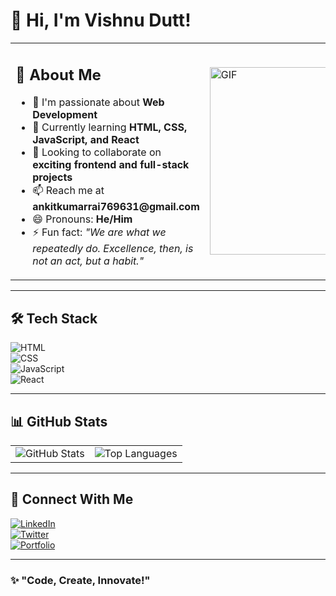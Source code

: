 # 👋 Hi, I'm Vishnu Dutt!  

<table>
  <tr>
    <td>
      <h2>🚀 About Me</h2>
      <ul>
        <li>👀 I'm passionate about <b>Web Development</b></li>
        <li>🌱 Currently learning <b>HTML, CSS, JavaScript, and React</b></li>
        <li>💞️ Looking to collaborate on <b>exciting frontend and full-stack projects</b></li>
        <li>📫 Reach me at <b>ankitkumarrai769631@gmail.com</b></li>
        <li>😄 Pronouns: <b>He/Him</b></li>
        <li>⚡ Fun fact: <i>"We are what we repeatedly do. Excellence, then, is not an act, but a habit."</i></li>
      </ul>
    </td>
    <td>
      <img src="https://i.imgur.com/1WHVPIz.gif" width="300" alt="GIF">
    </td>
  </tr>
</table>

---

## 🛠️ Tech Stack  
![HTML](https://img.shields.io/badge/HTML5-E34F26?style=for-the-badge&logo=html5&logoColor=white)  
![CSS](https://img.shields.io/badge/CSS3-1572B6?style=for-the-badge&logo=css3&logoColor=white)  
![JavaScript](https://img.shields.io/badge/JavaScript-F7DF1E?style=for-the-badge&logo=javascript&logoColor=black)  
![React](https://img.shields.io/badge/React-61DAFB?style=for-the-badge&logo=react&logoColor=black)  

---

## 📊 GitHub Stats  
<table>
  <tr>
    <td>
      <img src="https://github-readme-stats.vercel.app/api?username=Vishnu-dutt&show_icons=true&theme=tokyonight" alt="GitHub Stats">
    </td>
    <td>
      <img src="https://github-readme-stats.vercel.app/api/top-langs/?username=Vishnu-dutt&layout=compact&theme=tokyonight" alt="Top Languages">
    </td>
  </tr>
</table>

---

## 🔗 Connect With Me  
[![LinkedIn](https://img.shields.io/badge/LinkedIn-0A66C2?style=for-the-badge&logo=linkedin&logoColor=white)](https://www.linkedin.com/in/your-linkedin/)  
[![Twitter](https://img.shields.io/badge/Twitter-1DA1F2?style=for-the-badge&logo=twitter&logoColor=white)](https://twitter.com/your-twitter)  
[![Portfolio](https://img.shields.io/badge/Portfolio-%23000000.svg?style=for-the-badge&logo=firefox&logoColor=#FF7139)](https://your-portfolio.com)  

---

### ✨ "Code, Create, Innovate!"  
